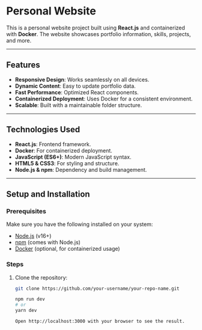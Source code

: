 # Personal Website

This is a personal website project built using **React.js** and containerized with **Docker**. The website showcases portfolio information, skills, projects, and more.

---


## Features
- **Responsive Design**: Works seamlessly on all devices.
- **Dynamic Content**: Easy to update portfolio data.
- **Fast Performance**: Optimized React components.
- **Containerized Deployment**: Uses Docker for a consistent environment.
- **Scalable**: Built with a maintainable folder structure.

---

## Technologies Used
- **React.js**: Frontend framework.
- **Docker**: For containerized deployment.
- **JavaScript (ES6+)**: Modern JavaScript syntax.
- **HTML5 & CSS3**: For styling and structure.
- **Node.js & npm**: Dependency and build management.

---

## Setup and Installation

### Prerequisites
Make sure you have the following installed on your system:
- [Node.js](https://nodejs.org/) (v16+)
- [npm](https://www.npmjs.com/) (comes with Node.js)
- [Docker](https://www.docker.com/) (optional, for containerized usage)

### Steps
1. Clone the repository:
   ```bash
   git clone https://github.com/your-username/your-repo-name.git
   
   npm run dev
   # or
   yarn dev
   
   Open http://localhost:3000 with your browser to see the result.

